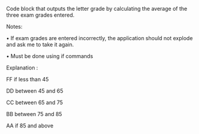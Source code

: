 Code block that outputs the letter grade by calculating the average of the three exam grades entered.


Notes:

• If exam grades are entered incorrectly, the application should not explode and ask me to take it again.

• Must be done using if commands


Explanation :

FF if less than 45

DD between 45 and 65

CC between 65 and 75

BB between 75 and 85

AA if 85 and above
